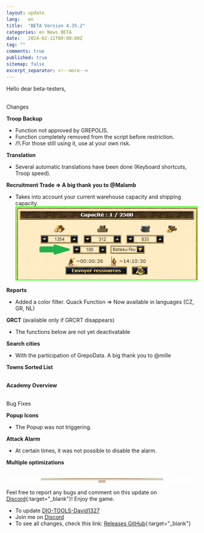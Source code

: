 ```yaml
---
layout: update
lang:   en
title:  "BETA Version 4.35.2"
categories: en News BETA
date:   2024-02-11T00:00:00Z
tag: ""
comments: true
published: true
sitemap: false
excerpt_separator: <!--more-->
---
```

Hello dear beta-testers,<br><br>

<!--more-->

<div class="gpcl tip">Changes</div>

**Troop Backup**
* Function not approved by GREPOLIS.
* Function completely removed from the script before restriction.
* /!\ For those still using it, use at your own risk.

**Translation**
* Several automatic translations have been done (Keyboard shortcuts, Troop speed).

**Recruitment Trade => A big thank you to @Malamb**
* Takes into account your current warehouse capacity and shipping capacity.<br>
![Recruitment Trade](/img/update/Capture-d-ecran-2024-02-11-141008.png)

**Reports**
* Added a color filter. Quack Function => Now available in languages (CZ, GR, NL)

**GRCT** (available only if GRCRT disappears)
* The functions below are not yet deactivatable

**Search cities**
* With the participation of GrepoData. A big thank you to @mille

**Towns Sorted List**<br><br>

**Academy Overview**<br><br>

<div class="gpcl bug">Bug Fixes</div>

**Popup Icons**
* The Popup was not triggering.

**Attack Alarm**
* At certain times, it was not possible to disable the alarm.

**Multiple optimizations**
<br><br>

![gpcl-line](/img/site/gpcl/gpcl-line.png)

Feel free to report any bugs and comment on this update on [Discord][2]{:target="_blank"}!
Enjoy the game.

* To update [DIO-TOOLS-David1327][1]
* Join me on [Discord][2]
* To see all changes, check this link: [Releases GitHub](https://github.com/DIO-David1327/DIO-TOOLS-David1327/releases){:target="_blank"}


[1]: /DIO-TOOLS-David1327/code.user.js "DIO-TOOLS-David1327"
[2]: https://discord.gg/Q7WXtmRNRW "https://discord.gg/Q7WXtmRNRW"